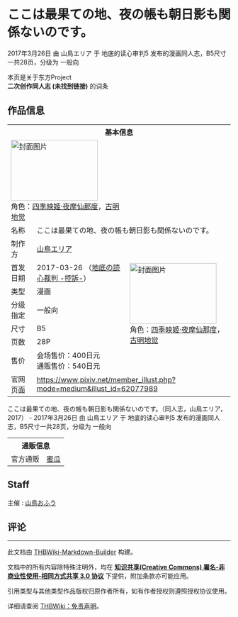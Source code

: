 # ここは最果ての地、夜の帳も朝日影も関係ないのです。

<!-- source html: G:\repos\THBWiki-Markdown-Builder\THBWikiMarkdown\Temp\main\8\85\ns0%3A%E3%81%93%E3%81%93%E3%81%AF%E6%9C%80%E6%9E%9C%E3%81%A6%E3%81%AE%E5%9C%B0%E3%80%81%E5%A4%9C%E3%81%AE%E5%B8%B3%E3%82%82%E6%9C%9D%E6%97%A5%E5%BD%B1%E3%82%82%E9%96%A2%E4%BF%82%E3%81%AA%E3%81%84%E3%81%AE%E3%81%A7%E3%81%99%E3%80%82.html -->

2017年3月26日 由 山鳥エリア 于 地底的读心审判5 发布的漫画同人志，B5尺寸一共28页，分级为 一般向

本页是关于东方Project  
 **二次创作同人志 (未找到链接)** 的词条

## 作品信息

<table><tbody><tr><th colspan="3">基本信息</th></tr><tr><td class="cover-artwork-mobile" colspan="2"><a href="/%E6%96%87%E4%BB%B6:%E3%81%93%E3%81%93%E3%81%AF%E6%9C%80%E6%9E%9C%E3%81%A6%E3%81%AE%E5%9C%B0%E3%80%81%E5%A4%9C%E3%81%AE%E5%B8%B3%E3%82%82%E6%9C%9D%E6%97%A5%E5%BD%B1%E3%82%82%E9%96%A2%E4%BF%82%E3%81%AA%E3%81%84%E3%81%AE%E3%81%A7%E3%81%99%E3%80%82%E5%B0%81%E9%9D%A2.jpg" class="image" title="封面图片"><img alt="封面图片" src="https://upload.thwiki.cc/thumb/d/db/%E3%81%93%E3%81%93%E3%81%AF%E6%9C%80%E6%9E%9C%E3%81%A6%E3%81%AE%E5%9C%B0%E3%80%81%E5%A4%9C%E3%81%AE%E5%B8%B3%E3%82%82%E6%9C%9D%E6%97%A5%E5%BD%B1%E3%82%82%E9%96%A2%E4%BF%82%E3%81%AA%E3%81%84%E3%81%AE%E3%81%A7%E3%81%99%E3%80%82%E5%B0%81%E9%9D%A2.jpg/196px-%E3%81%93%E3%81%93%E3%81%AF%E6%9C%80%E6%9E%9C%E3%81%A6%E3%81%AE%E5%9C%B0%E3%80%81%E5%A4%9C%E3%81%AE%E5%B8%B3%E3%82%82%E6%9C%9D%E6%97%A5%E5%BD%B1%E3%82%82%E9%96%A2%E4%BF%82%E3%81%AA%E3%81%84%E3%81%AE%E3%81%A7%E3%81%99%E3%80%82%E5%B0%81%E9%9D%A2.jpg" decoding="async" loading="lazy" width="196" height="137" srcset="https://upload.thwiki.cc/thumb/d/db/%E3%81%93%E3%81%93%E3%81%AF%E6%9C%80%E6%9E%9C%E3%81%A6%E3%81%AE%E5%9C%B0%E3%80%81%E5%A4%9C%E3%81%AE%E5%B8%B3%E3%82%82%E6%9C%9D%E6%97%A5%E5%BD%B1%E3%82%82%E9%96%A2%E4%BF%82%E3%81%AA%E3%81%84%E3%81%AE%E3%81%A7%E3%81%99%E3%80%82%E5%B0%81%E9%9D%A2.jpg/294px-%E3%81%93%E3%81%93%E3%81%AF%E6%9C%80%E6%9E%9C%E3%81%A6%E3%81%AE%E5%9C%B0%E3%80%81%E5%A4%9C%E3%81%AE%E5%B8%B3%E3%82%82%E6%9C%9D%E6%97%A5%E5%BD%B1%E3%82%82%E9%96%A2%E4%BF%82%E3%81%AA%E3%81%84%E3%81%AE%E3%81%A7%E3%81%99%E3%80%82%E5%B0%81%E9%9D%A2.jpg 1.5x, https://upload.thwiki.cc/thumb/d/db/%E3%81%93%E3%81%93%E3%81%AF%E6%9C%80%E6%9E%9C%E3%81%A6%E3%81%AE%E5%9C%B0%E3%80%81%E5%A4%9C%E3%81%AE%E5%B8%B3%E3%82%82%E6%9C%9D%E6%97%A5%E5%BD%B1%E3%82%82%E9%96%A2%E4%BF%82%E3%81%AA%E3%81%84%E3%81%AE%E3%81%A7%E3%81%99%E3%80%82%E5%B0%81%E9%9D%A2.jpg/392px-%E3%81%93%E3%81%93%E3%81%AF%E6%9C%80%E6%9E%9C%E3%81%A6%E3%81%AE%E5%9C%B0%E3%80%81%E5%A4%9C%E3%81%AE%E5%B8%B3%E3%82%82%E6%9C%9D%E6%97%A5%E5%BD%B1%E3%82%82%E9%96%A2%E4%BF%82%E3%81%AA%E3%81%84%E3%81%AE%E3%81%A7%E3%81%99%E3%80%82%E5%B0%81%E9%9D%A2.jpg 2x" data-file-width="929" data-file-height="650"></a><div class="cover-char">角色：<a href="./四季映姬·夜摩仙那度.md" title="四季映姬·夜摩仙那度">四季映姬·夜摩仙那度</a>，<a href="./古明地觉.md" title="古明地觉">古明地觉</a></div></td>
</tr><tr><td class="label">名称</td><td colspan="2"> ここは最果ての地、夜の帳も朝日影も関係ないのです。 </td></tr><tr><td class="label">制作方</td><td><a href="./山鳥エリア.md" title="山鳥エリア">山鳥エリア</a></td><td class="cover-artwork" rowspan="7" style="min-width:196px;"><a href="/%E6%96%87%E4%BB%B6:%E3%81%93%E3%81%93%E3%81%AF%E6%9C%80%E6%9E%9C%E3%81%A6%E3%81%AE%E5%9C%B0%E3%80%81%E5%A4%9C%E3%81%AE%E5%B8%B3%E3%82%82%E6%9C%9D%E6%97%A5%E5%BD%B1%E3%82%82%E9%96%A2%E4%BF%82%E3%81%AA%E3%81%84%E3%81%AE%E3%81%A7%E3%81%99%E3%80%82%E5%B0%81%E9%9D%A2.jpg" class="image" title="封面图片"><img alt="封面图片" src="https://upload.thwiki.cc/thumb/d/db/%E3%81%93%E3%81%93%E3%81%AF%E6%9C%80%E6%9E%9C%E3%81%A6%E3%81%AE%E5%9C%B0%E3%80%81%E5%A4%9C%E3%81%AE%E5%B8%B3%E3%82%82%E6%9C%9D%E6%97%A5%E5%BD%B1%E3%82%82%E9%96%A2%E4%BF%82%E3%81%AA%E3%81%84%E3%81%AE%E3%81%A7%E3%81%99%E3%80%82%E5%B0%81%E9%9D%A2.jpg/196px-%E3%81%93%E3%81%93%E3%81%AF%E6%9C%80%E6%9E%9C%E3%81%A6%E3%81%AE%E5%9C%B0%E3%80%81%E5%A4%9C%E3%81%AE%E5%B8%B3%E3%82%82%E6%9C%9D%E6%97%A5%E5%BD%B1%E3%82%82%E9%96%A2%E4%BF%82%E3%81%AA%E3%81%84%E3%81%AE%E3%81%A7%E3%81%99%E3%80%82%E5%B0%81%E9%9D%A2.jpg" decoding="async" loading="lazy" width="196" height="137" srcset="https://upload.thwiki.cc/thumb/d/db/%E3%81%93%E3%81%93%E3%81%AF%E6%9C%80%E6%9E%9C%E3%81%A6%E3%81%AE%E5%9C%B0%E3%80%81%E5%A4%9C%E3%81%AE%E5%B8%B3%E3%82%82%E6%9C%9D%E6%97%A5%E5%BD%B1%E3%82%82%E9%96%A2%E4%BF%82%E3%81%AA%E3%81%84%E3%81%AE%E3%81%A7%E3%81%99%E3%80%82%E5%B0%81%E9%9D%A2.jpg/294px-%E3%81%93%E3%81%93%E3%81%AF%E6%9C%80%E6%9E%9C%E3%81%A6%E3%81%AE%E5%9C%B0%E3%80%81%E5%A4%9C%E3%81%AE%E5%B8%B3%E3%82%82%E6%9C%9D%E6%97%A5%E5%BD%B1%E3%82%82%E9%96%A2%E4%BF%82%E3%81%AA%E3%81%84%E3%81%AE%E3%81%A7%E3%81%99%E3%80%82%E5%B0%81%E9%9D%A2.jpg 1.5x, https://upload.thwiki.cc/thumb/d/db/%E3%81%93%E3%81%93%E3%81%AF%E6%9C%80%E6%9E%9C%E3%81%A6%E3%81%AE%E5%9C%B0%E3%80%81%E5%A4%9C%E3%81%AE%E5%B8%B3%E3%82%82%E6%9C%9D%E6%97%A5%E5%BD%B1%E3%82%82%E9%96%A2%E4%BF%82%E3%81%AA%E3%81%84%E3%81%AE%E3%81%A7%E3%81%99%E3%80%82%E5%B0%81%E9%9D%A2.jpg/392px-%E3%81%93%E3%81%93%E3%81%AF%E6%9C%80%E6%9E%9C%E3%81%A6%E3%81%AE%E5%9C%B0%E3%80%81%E5%A4%9C%E3%81%AE%E5%B8%B3%E3%82%82%E6%9C%9D%E6%97%A5%E5%BD%B1%E3%82%82%E9%96%A2%E4%BF%82%E3%81%AA%E3%81%84%E3%81%AE%E3%81%A7%E3%81%99%E3%80%82%E5%B0%81%E9%9D%A2.jpg 2x" data-file-width="929" data-file-height="650"></a><div class="cover-char">角色：<a href="./四季映姬·夜摩仙那度.md" title="四季映姬·夜摩仙那度">四季映姬·夜摩仙那度</a>，<a href="./古明地觉.md" title="古明地觉">古明地觉</a></div></td>
</tr><tr><td class="label">首发日期</td><td>2017-03-26&#160;（<a href="/展会作品列表?e=%E5%9C%B0%E5%BA%95%E7%9A%84%E8%AF%BB%E5%BF%83%E5%AE%A1%E5%88%A4%235">地底の読心裁判 -控訴-</a>）</td></tr><tr><td class="label">类型</td><td>漫画</td></tr><tr><td class="label">分级指定</td><td>一般向</td></tr><tr><td class="label">尺寸</td><td>B5</td></tr><tr><td class="label">页数</td><td>28P</td></tr><tr><td class="label">售价</td><td>会场售价：400日元<br>通贩售价：540日元</td></tr>
<tr><td class="label">官网页面</td><td colspan="2"><a rel="nofollow" class="external free" href="https://www.pixiv.net/member_illust.php?mode=medium&amp;illust_id=62077989">https://www.pixiv.net/member_illust.php?mode=medium&amp;illust_id=62077989</a></td></tr></tbody></table>

ここは最果ての地、夜の帳も朝日影も関係ないのです。（同人志，山鳥エリア，2017） - 2017年3月26日 由 山鳥エリア 于 地底的读心审判5 发布的漫画同人志，B5尺寸一共28页，分级为 一般向

<table><tbody><tr><th colspan="3">通贩信息</th></tr><tr><td class="label">官方通贩</td><td colspan="2"><a rel="nofollow" class="external text" href="https://www.melonbooks.co.jp/detail/detail.php?product_id=212866">蜜瓜</a></td></tr></tbody></table>



## Staff
主催
: [山鳥おふう](./山鳥おふう.md)


## 评论




---

此文档由 [THBWiki-Markdown-Builder](https://github.com/Delsin-Yu/THBWiki-Markdown-Builder) 构建。

文档中的所有内容除特殊注明外，均在 [**知识共享(Creative Commons) 署名-非商业性使用-相同方式共享 3.0 协议**](https://creativecommons.org/licenses/by-sa/3.0/deed.zh-hans) 下提供，附加条款亦可能应用。

引用类型与其他类型作品版权归原作者所有，如有作者授权则遵照授权协议使用。

详细请查阅 [THBWiki：免责声明](https://thbwiki.cc/THBWiki:%E5%85%8D%E8%B4%A3%E5%A3%B0%E6%98%8E)。

